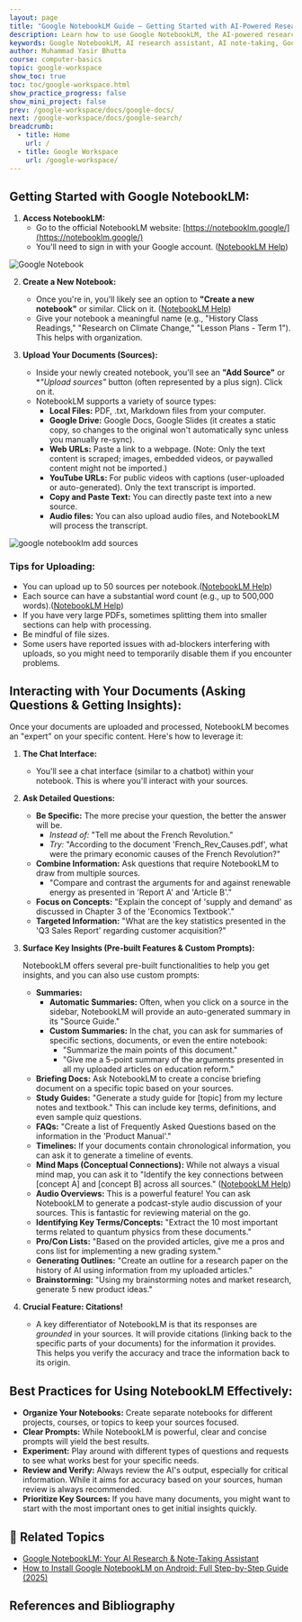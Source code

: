 ```yaml
---
layout: page
title: "Google NotebookLM Guide – Getting Started with AI-Powered Research and Note-Taking"
description: Learn how to use Google NotebookLM, the AI-powered research and note-taking assistant. Discover features like document upload, summarization, analysis, study guides, and citations to enhance your productivity. Perfect for teachers, students, and researchers using Google Workspace.
keywords: Google NotebookLM, AI research assistant, AI note-taking, Google Workspace tools, document summarization, study guide generator, Google Labs, Gemini AI, research productivity, education technology,
author: Muhammad Yasir Bhutta
course: computer-basics
topic: google-workspace
show_toc: true
toc: toc/google-workspace.html
show_practice_progress: false
show_mini_project: false
prev: /google-workspace/docs/google-docs/
next: /google-workspace/docs/google-search/
breadcrumb:
  - title: Home
    url: /
  - title: Google Workspace
    url: /google-workspace/    
---
```


## **Getting Started with Google NotebookLM:**

1.  **Access NotebookLM:**
    * Go to the official NotebookLM website: [https://notebooklm.google/](https://notebooklm.google/)
    * You'll need to sign in with your Google account. ([NotebookLM Help][2])

![Google Notebook](https://res.cloudinary.com/da0pjikvw/image/upload/c_pad,w_512/v1753522996/notebooknl_lsnuq2.png)

2.  **Create a New Notebook:**
    * Once you're in, you'll likely see an option to **"Create a new notebook"** or similar. Click on it. ([NotebookLM Help][3])
    * Give your notebook a meaningful name (e.g., "History Class Readings," "Research on Climate Change," "Lesson Plans - Term 1"). This helps with organization.

3.  **Upload Your Documents (Sources):**
    * Inside your newly created notebook, you'll see an **"Add Source"** or **"Upload sources"* button (often represented by a plus sign). Click on it.
    * NotebookLM supports a variety of source types:
        * **Local Files:** PDF, .txt, Markdown files from your computer.
        * **Google Drive:** Google Docs, Google Slides (it creates a static copy, so changes to the original won't automatically sync unless you manually re-sync).
        * **Web URLs:** Paste a link to a webpage. (Note: Only the text content is scraped; images, embedded videos, or paywalled content might not be imported.)
        * **YouTube URLs:** For public videos with captions (user-uploaded or auto-generated). Only the text transcript is imported.
        * **Copy and Paste Text:** You can directly paste text into a new source.
        * **Audio files:** You can also upload audio files, and NotebookLM will process the transcript.

![google notebooklm add sources](https://res.cloudinary.com/da0pjikvw/image/upload/c_pad,w_512/v1753523241/google-notebooknl-add-sources_cw5jna.png)

### **Tips for Uploading:**

* You can upload up to 50 sources per notebook.([NotebookLM Help][1])
* Each source can have a substantial word count (e.g., up to 500,000 words).([NotebookLM Help][1])
* If you have very large PDFs, sometimes splitting them into smaller sections can help with processing.
* Be mindful of file sizes.
* Some users have reported issues with ad-blockers interfering with uploads, so you might need to temporarily disable them if you encounter problems.

## **Interacting with Your Documents (Asking Questions & Getting Insights):**

Once your documents are uploaded and processed, NotebookLM becomes an "expert" on your specific content. Here's how to leverage it:

1.  **The Chat Interface:**
    * You'll see a chat interface (similar to a chatbot) within your notebook. This is where you'll interact with your sources.

2.  **Ask Detailed Questions:**
    * **Be Specific:** The more precise your question, the better the answer will be.
        * *Instead of:* "Tell me about the French Revolution."
        * *Try:* "According to the document 'French_Rev_Causes.pdf', what were the primary economic causes of the French Revolution?"
    * **Combine Information:** Ask questions that require NotebookLM to draw from multiple sources.
        * "Compare and contrast the arguments for and against renewable energy as presented in 'Report A' and 'Article B'."
    * **Focus on Concepts:** "Explain the concept of 'supply and demand' as discussed in Chapter 3 of the 'Economics Textbook'."
    * **Targeted Information:** "What are the key statistics presented in the 'Q3 Sales Report' regarding customer acquisition?"

3.  **Surface Key Insights (Pre-built Features & Custom Prompts):**

    NotebookLM offers several pre-built functionalities to help you get insights, and you can also use custom prompts:

    * **Summaries:**
        * **Automatic Summaries:** Often, when you click on a source in the sidebar, NotebookLM will provide an auto-generated summary in its "Source Guide."
        * **Custom Summaries:** In the chat, you can ask for summaries of specific sections, documents, or even the entire notebook:
            * "Summarize the main points of this document."
            * "Give me a 5-point summary of the arguments presented in all my uploaded articles on education reform."
    * **Briefing Docs:** Ask NotebookLM to create a concise briefing document on a specific topic based on your sources.
    * **Study Guides:** "Generate a study guide for [topic] from my lecture notes and textbook." This can include key terms, definitions, and even sample quiz questions.
    * **FAQs:** "Create a list of Frequently Asked Questions based on the information in the 'Product Manual'."
    * **Timelines:** If your documents contain chronological information, you can ask it to generate a timeline of events.
    * **Mind Maps (Conceptual Connections):** While not always a visual mind map, you can ask it to "Identify the key connections between [concept A] and [concept B] across all sources." ([NotebookLM Help][4])
    * **Audio Overviews:** This is a powerful feature! You can ask NotebookLM to generate a podcast-style audio discussion of your sources. This is fantastic for reviewing material on the go.
    * **Identifying Key Terms/Concepts:** "Extract the 10 most important terms related to quantum physics from these documents."
    * **Pro/Con Lists:** "Based on the provided articles, give me a pros and cons list for implementing a new grading system."
    * **Generating Outlines:** "Create an outline for a research paper on the history of AI using information from my uploaded articles."
    * **Brainstorming:** "Using my brainstorming notes and market research, generate 5 new product ideas."

4.  **Crucial Feature: Citations!**
    * A key differentiator of NotebookLM is that its responses are *grounded* in your sources. It will provide citations (linking back to the specific parts of your documents) for the information it provides. This helps you verify the accuracy and trace the information back to its origin.

## **Best Practices for Using NotebookLM Effectively:**

* **Organize Your Notebooks:** Create separate notebooks for different projects, courses, or topics to keep your sources focused.
* **Clear Prompts:** While NotebookLM is powerful, clear and concise prompts will yield the best results.
* **Experiment:** Play around with different types of questions and requests to see what works best for your specific needs.
* **Review and Verify:** Always review the AI's output, especially for critical information. While it aims for accuracy based on your sources, human review is always recommended.
* **Prioritize Key Sources:** If you have many documents, you might want to start with the most important ones to get initial insights quickly.

## 📘 **Related Topics**

- [Google NotebookLM: Your AI Research & Note-Taking Assistant](index.md)
- [How to Install Google NotebookLM on Android: Full Step-by-Step Guide (2025)](install-google-nootebook-android.md)

## References and Bibliography

[1]: https://support.google.com/notebooklm/answer/16269187?hl=en "Frequently asked questions - NotebookLM Help" 
[2]: https://support.google.com/notebooklm/answer/16164461?hl=en "Learn about NotebookLM - NotebookLM Help"
[3]: https://support.google.com/notebooklm/answer/16206563?hl=en "Create a notebook in NotebookLM - NotebookLM Help"
[4]: https://support.google.com/notebooklm/answer/16212283?hl=en "Use Mind Maps in NotebookLM - NotebookLM Help"
